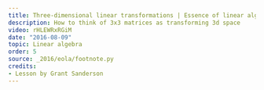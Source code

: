```yaml
---
title: Three-dimensional linear transformations | Essence of linear algebra, chapter 5
description: How to think of 3x3 matrices as transforming 3d space
video: rHLEWRxRGiM
date: "2016-08-09"
topic: Linear algebra
order: 5
source: _2016/eola/footnote.py
credits:
- Lesson by Grant Sanderson
---
```

